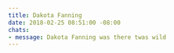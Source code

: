 ```yaml
---
title: Dakota Fanning
date: 2018-02-25 08:51:00 -08:00
chats:
- message: Dakota Fanning was there twas wild
---
```


